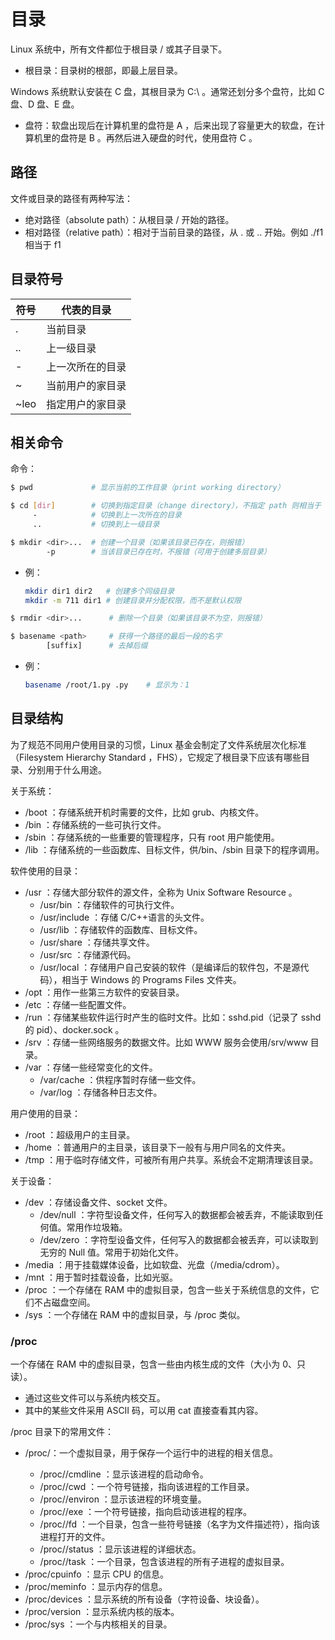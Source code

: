 # 目录

Linux 系统中，所有文件都位于根目录 / 或其子目录下。
- 根目录：目录树的根部，即最上层目录。

Windows 系统默认安装在 C 盘，其根目录为 C:\ 。通常还划分多个盘符，比如 C 盘、D 盘、E 盘。
- 盘符：软盘出现后在计算机里的盘符是 A ，后来出现了容量更大的软盘，在计算机里的盘符是 B 。再然后进入硬盘的时代，使用盘符 C 。

## 路径

文件或目录的路径有两种写法：
- 绝对路径（absolute path）：从根目录 / 开始的路径。
- 相对路径（relative path）：相对于当前目录的路径，从 . 或 .. 开始。例如 ./f1 相当于 f1 

## 目录符号

符号|代表的目录
-|-
. | 当前目录
.. | 上一级目录
- | 上一次所在的目录
~ | 当前用户的家目录
~leo | 指定用户的家目录

## 相关命令

命令：

```sh
$ pwd             # 显示当前的工作目录（print working directory）
```

```sh
$ cd [dir]        # 切换到指定目录（change directory），不指定 path 则相当于 cd ~
     -            # 切换到上一次所在的目录
     ..           # 切换到上一级目录
```

```sh
$ mkdir <dir>...  # 创建一个目录（如果该目录已存在，则报错）
        -p        # 当该目录已存在时，不报错（可用于创建多层目录）
```
- 例：

    ```sh
    mkdir dir1 dir2   # 创建多个同级目录
    mkdir -m 711 dir1 # 创建目录并分配权限，而不是默认权限
    ```

```sh
$ rmdir <dir>...      # 删除一个目录（如果该目录不为空，则报错）
```

```sh
$ basename <path>     # 获得一个路径的最后一段的名字
        [suffix]      # 去掉后缀
```
- 例：
    ```sh
    basename /root/1.py .py    # 显示为：1
    ```

## 目录结构

为了规范不同用户使用目录的习惯，Linux 基金会制定了文件系统层次化标准（Filesystem Hierarchy Standard ，FHS），它规定了根目录下应该有哪些目录、分别用于什么用途。

关于系统：
- /boot ：存储系统开机时需要的文件，比如 grub、内核文件。
- /bin ：存储系统的一些可执行文件。
- /sbin ：存储系统的一些重要的管理程序，只有 root 用户能使用。
- /lib ：存储系统的一些函数库、目标文件，供/bin、/sbin 目录下的程序调用。

软件使用的目录：
- /usr ：存储大部分软件的源文件，全称为 Unix Software Resource 。
  - /usr/bin ：存储软件的可执行文件。
  - /usr/include ：存储 C/C++语言的头文件。
  - /usr/lib ：存储软件的函数库、目标文件。
  - /usr/share ：存储共享文件。
  - /usr/src ：存储源代码。
  - /usr/local ：存储用户自己安装的软件（是编译后的软件包，不是源代码），相当于 Windows 的 Programs Files 文件夹。
- /opt ：用作一些第三方软件的安装目录。
- /etc ：存储一些配置文件。
- /run ：存储某些软件运行时产生的临时文件。比如：sshd.pid（记录了 sshd 的 pid）、docker.sock 。
- /srv ：存储一些网络服务的数据文件。比如 WWW 服务会使用/srv/www 目录。
- /var ：存储一些经常变化的文件。
  - /var/cache ：供程序暂时存储一些文件。
  - /var/log ：存储各种日志文件。

用户使用的目录：
- /root ：超级用户的主目录。
- /home ：普通用户的主目录，该目录下一般有与用户同名的文件夹。
- /tmp ：用于临时存储文件，可被所有用户共享。系统会不定期清理该目录。

关于设备：
- /dev ：存储设备文件、socket 文件。
  - /dev/null ：字符型设备文件，任何写入的数据都会被丢弃，不能读取到任何值。常用作垃圾箱。
  - /dev/zero ：字符型设备文件，任何写入的数据都会被丢弃，可以读取到无穷的 Null 值。常用于初始化文件。
- /media ：用于挂载媒体设备，比如软盘、光盘（/media/cdrom）。
- /mnt ：用于暂时挂载设备，比如光驱。
- /proc ：一个存储在 RAM 中的虚拟目录，包含一些关于系统信息的文件，它们不占磁盘空间。
- /sys ：一个存储在 RAM 中的虚拟目录，与 /proc 类似。

### /proc

一个存储在 RAM 中的虚拟目录，包含一些由内核生成的文件（大小为 0、只读）。
- 通过这些文件可以与系统内核交互。
- 其中的某些文件采用 ASCII 码，可以用 cat 直接查看其内容。

/proc 目录下的常用文件：
- /proc/<PID>：一个虚拟目录，用于保存一个运行中的进程的相关信息。
  - /proc/<PID>/cmdline ：显示该进程的启动命令。
  - /proc/<PID>/cwd ：一个符号链接，指向该进程的工作目录。
  - /proc/<PID>/environ ：显示该进程的环境变量。
  - /proc/<PID>/exe ：一个符号链接，指向启动该进程的程序。
  - /proc/<PID>/fd ：一个目录，包含一些符号链接（名字为文件描述符），指向该进程打开的文件。
  - /proc/<PID>/status ：显示该进程的详细状态。
  - /proc/<PID>/task ：一个目录，包含该进程的所有子进程的虚拟目录。
- /proc/cpuinfo ：显示 CPU 的信息。
- /proc/meminfo ：显示内存的信息。
- /proc/devices ：显示系统的所有设备（字符设备、块设备）。
- /proc/version ：显示系统内核的版本。
- /proc/sys ：一个与内核相关的目录。
